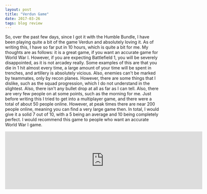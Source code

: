 ```yaml
---
layout: post
title: "Verdun Game"
date: 2017-03-26
tags: blog review
---
```

So, over the past few days, since I got it with the Humble Bundle, I have been playing quite a bit of the game Verdun and absolutely loving it. As of writing this, I have so far put in 10 hours, which is quite a bit for me.
My thoughts are as follows: it is a great game, if you want an accurate game for World War I. However, if you are expecting Battlefield 1, you will be severely disappointed, as it is not arcadey really. Some examples of this are that you die in 1 hit almost every time, a large amount of your time will be spent in trenches, and artillery is absolutely vicious. Also, enemies can't be marked by teammates, only by recon planes. However, there are some things that I dislike, such as the squad progression, which I do not understand in the slightest. Also, there isn't any bullet drop at all as far as I can tell. Also, there are very few people on at some points, such as the morning for me. Just before writing this I tried to get into a multiplayer game, and there were a total of about 50 people online. However, at peak times there are near 200 people online, meaning you can find a very large game then.
In total, I would give it a solid 7 out of 10, with a 5 being an average and 10 being completely perfect. I would recommend this game to people who want an accurate World War I game.
<iframe src="https://store.steampowered.com/widget/242860/28512/" frameborder="0" width="646" height="190"></iframe>
